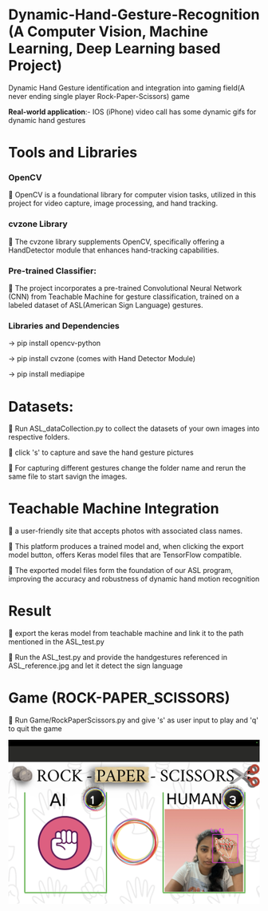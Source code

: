 # Dynamic-Hand-Gesture-Recognition (A Computer Vision, Machine Learning, Deep Learning based Project)
Dynamic Hand Gesture identification and integration into gaming field(A never ending single player Rock-Paper-Scissors) game

**Real-world application**:- IOS (iPhone) video call has some
dynamic gifs for dynamic hand gestures
# Tools and Libraries
### OpenCV
 OpenCV is a foundational library for
computer vision tasks, utilized in this project for
video capture, image processing, and hand tracking.
### cvzone Library
 The cvzone library supplements
OpenCV, specifically offering a HandDetector
module that enhances hand-tracking capabilities.
### Pre-trained Classifier: 
 The project incorporates a
pre-trained Convolutional Neural Network (CNN) from Teachable Machine
for gesture classification, trained on a labeled
dataset of ASL(American Sign Language) gestures.

### Libraries and Dependencies

-> pip install opencv-python

-> pip install cvzone (comes with Hand Detector Module)

-> pip install mediapipe

# Datasets:
 Run ASL_dataCollection.py to collect the datasets of your own images into respective folders. 

 click 's' to capture and save the hand gesture pictures

 For capturing different gestures change the folder name and rerun the same file to start savign the images.

# Teachable Machine Integration
 a user-friendly site that accepts photos with associated class names.

 This platform produces a trained model and, when clicking the export model button, offers Keras model files that are TensorFlow compatible.

 The exported model files form the foundation of our ASL program, improving the accuracy and robustness of dynamic hand motion recognition

# Result
 export the keras model from teachable machine and link it to the path mentioned in the ASL_test.py

 Run the ASL_test.py and provide the handgestures referenced in ASL_reference.jpg and let it detect the sign language
# Game (ROCK-PAPER_SCISSORS)
 Run Game/RockPaperScissors.py and give 's' as user input to play and 'q' to quit the game

![View Game](RockPaperScissorsGame.png)
